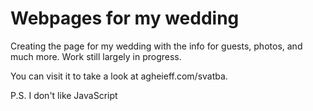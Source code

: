 # Webpages for my wedding
Creating the page for my wedding with the info for guests, photos, and much more.
Work still largely in progress.

You can visit it to take a look at agheieff.com/svatba.

P.S. I don't like JavaScript
